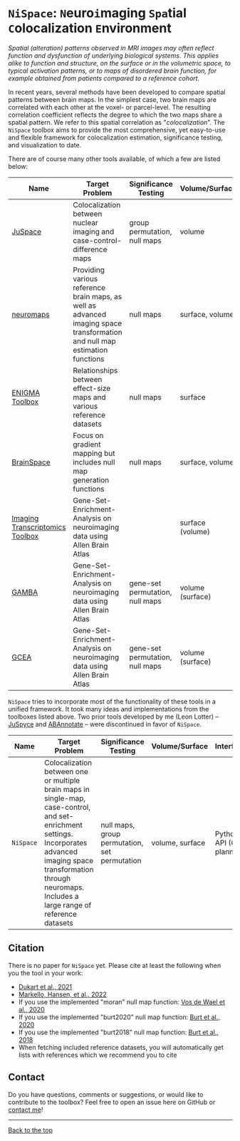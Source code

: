 # <a name="top"></a>`NiSpace`: `N`euro`i`maging `Spa`tial `C`olocalization `E`nvironment
<!--
[![DOI](https://zenodo.org/badge/506986337.svg)](https://zenodo.org/badge/latestdoi/506986337)  
[![License: CC BY-NC-SA 4.0](https://img.shields.io/badge/License-CC%20BY--NC--SA%204.0-lightgrey)](http://creativecommons.org/licenses/by-nc-sa/4.0/)  
---
-->

*Spatial (alteration) patterns observed in MRI images may often reflect function and dysfunction of underlying biological systems. This applies alike to function and structure, on the surface or in the volumetric space, to typical activation patterns, or to maps of disordered brain function, for example obtained from patients compared to a reference cohort.*

In recent years, several methods have been developed to compare spatial patterns between brain maps. In the simplest case, two brain maps are correlated with each other at the voxel- or parcel-level. The resulting correlation coefficient reflects the degree to which the two maps share a spatial pattern. We refer to this spatial correlation as "*colocalization*". The `NiSpace` toolbox aims to provide the most comprehensive, yet easy-to-use and flexible framework for colocalization estimation, significance testing, and visualization to date.

There are of course many other tools available, of which a few are listed below:

| Name | Target Problem | Significance Testing | Volume/Surface | Interface | 
|------|----------------|----------------------|----------------|-----------|
| [JuSpace](https://github.com/juryxy/JuSpace) | Colocalization between nuclear imaging and case-control-difference maps | group permutation, null maps | volume | MATLAB-GUI |
| [neuromaps](https://netneurolab.github.io/neuromaps/) | Providing various reference brain maps, as well as advanced imaging space transformation and null map estimation functions | null maps | surface, volume | Python-API |
| [ENIGMA Toolbox](https://enigma-toolbox.readthedocs.io/) | Relationships between effect-size maps and various reference datasets | null maps | surface | Python/MATLAB-API |
| [BrainSpace](https://brainspace.readthedocs.io/) | Focus on gradient mapping but includes null map generation functions | null maps | surface, volume | Python/MATLAB-API |
| [Imaging Transcriptomics Toolbox](https://imaging-transcriptomics.readthedocs.io) | Gene-Set-Enrichment-Analysis on neuroimaging data using Allen Brain Atlas |  | surface (volume) | Python-API |
| [GAMBA](https://github.com/dutchconnectomelab/GAMBA-MATLAB) | Gene-Set-Enrichment-Analysis on neuroimaging data using Allen Brain Atlas | gene-set permutation, null maps | volume (surface) | Web-GUI/MATLAB-API |
| [GCEA](https://github.com/benfulcher/GeneCategoryEnrichmentAnalysis) | Gene-Set-Enrichment-Analysis on neuroimaging data using Allen Brain Atlas | gene-set permutation, null maps | volume (surface) | MATLAB-API |

`NiSpace` tries to incorporate most of the functionality of these tools in a unified framework. It took many ideas and implementations from the toolboxes listed above. Two prior tools developed by me (Leon Lotter) –  [JuSpyce](https://github.com/leondlotter/JuSpyce) and [ABAnnotate](https://github.com/leondlotter/ABAnnotate) – were discontinued in favor of `NiSpace`.

 Name | Target Problem | Significance Testing | Volume/Surface | Interface | 
|------|----------------|----------------------|----------------|-----------|
| `NiSpace` | Colocalization between one or multiple brain maps in single-map, case-control, and set-enrichment settings. Incorporates advanced imaging space transformation through neuromaps. Includes a large range of reference datasets | null maps, group permutation, set permutation | volume, surface | Python-API (GUI planned) |

## Citation

There is no paper for `NiSpace` yet. Please cite at least the following when you the tool in your work:
<!-- - [Lotter & Dukart, 2024](https://doi.org/10.5281/zenodo.6884932) -->
- [Dukart et al., 2021](https://doi.org/10.1002/hbm.25244)
- [Markello, Hansen, et al., 2022](https://doi.org/10.1038/s41592-022-01625-w)
- If you use the implemented "moran" null map function: [Vos de Wael et al., 2020](https://doi.org/10.1038/s42003-020-0794-7)
- If you use the implemented "burt2020" null map function: [Burt et al., 2020](https://doi.org/10.1016/j.neuroimage.2020.117038)
- If you use the implemented "burt2018" null map function: [Burt et al., 2018](https://doi.org/10.1038/s41593-018-0195-0)
- When fetching included reference datasets, you will automatically get lists with references which we recommend you to cite

## Contact

Do you have questions, comments or suggestions, or would like to contribute to the toolbox? Feel free to open an issue here on GitHub or [contact me](mailto:leondlotter@gmail.com)! 

---
[Back to the top](#top)


